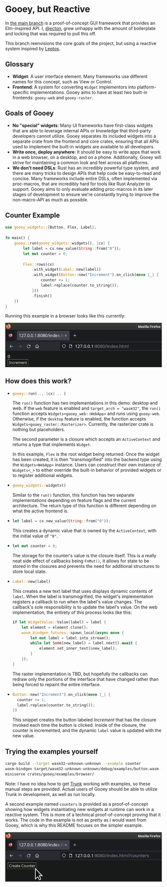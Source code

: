 # Gooey, but Reactive

In [the main branch](https://github.com/khonsulabs/gooey) is a proof-of-concept
GUI framework that provides an Elm-inspired API. I,
[@ecton](https://github.com/khonsulabs/ecton), grew unhappy with the amount of
boilerplate and locking that was required to pull this off.

This branch reenvisions the core goals of the project, but using a reactive
system inspired by [Leptos](https://github.com/leptos-rs/leptos).

## Glossary

- **Widget**: A user interface element. Many frameworks use different names for
  this concept, such as View or Control.
- **Frontend**: A system for converting `Widget` implementors into
  platform-specific implementations. Gooey aims to have at least two built-in
  frontends: `gooey-web` and `gooey-raster`.

## Goals of Gooey

- **No "special" widgets**: Many UI frameworks have first-class widgets that are
  able to leverage internal APIs or knowledge that third-party developers cannot
  utilize. Gooey separates its included widgets into a separate crate from the
  frontend and core crates, ensuring that all APIs used to implement the
  built-in widgets are available to all developers.
- **Write once, deploy anywhere**: It should be easy to write apps that work in
  a web browser, on a desktop, and on a phone. Additionally, Gooey will strive for maintaining a common look and feel across all platforms.
- **We don't need DSLs**: Rust has an incredibly powerful type system, and there
  are many tricks to design APIs that help code be easy-to-read and concise.
  Many frameworks include entire DSLs, often implemented via proc-macros, that
  are incredibly hard for tools like Rust Analyzer to support. Gooey aims to
  only evaluate adding proc-macros in its later stages of development to ensure
  we're constantly trying to improve the non-macro-API as much as possible.

## Counter Example

```rust
use gooey_widgets::{Button, Flex, Label};

fn main() {
    gooey::run(gooey_widgets::widgets(), |cx| {
        let label = cx.new_value(String::from("0"));
        let mut counter = 0;

        Flex::rows(cx)
            .with_widget(Label::new(label))
            .with_widget(Button::new("Increment").on_click(move |_| {
                counter += 1;
                label.replace(counter.to_string());
            }))
            .finish()
    })
}
```

Running this example in a browser looks like this currently:

![Gooey Web Counter Demo](./counter-web.gif)

## How does this work?

- ```rust
  gooey::run(.., |cx| .. )
  ```

  The `run()` function has two implementations in this demo: desktop and web. If
  the `web` feature is enabled and `target_arch = "wasm32"`, the `run()`
  function accepts `Widgets<gooey_web::WebApp>` and runs using `gooey-web`.
  Otherwise, if the `desktop` feature is enabled, the function accepts
  `Widgets<gooey_raster::Rasterizer>`. Currently, the rasterizer crate is
  nothing but placeholders.

  The second parameter is a closure which accepts an `ActiveContext` and returns
  a type that implements `Widget`.

  In this example, `Flex` is the root widget being returned. Once the widget has
  been created, it is then "transmogrified" into the backend type using the
  `Widgets<WebApp>` instance. Users can construct their own instance of
  `Widgets<_>` to either override the built-in behavior of provided widgets or
  to register additional widgets.

- ```rust
  gooey_widgets::widgets()
  ```

  Similar to the `run()` function, this function has two separate implementations depending on feature flags and the current architecture. The return type of this function is different depending on what the active frontend is.

- ```rust
  let label = cx.new_value(String::from("0"));
  ```

  This creates a dynamic value that is owned by the `ActiveContext`, with the initial value of `"0"`.

- ```rust
  let mut counter = 0;
  ```

  The storage for the counter's value is the closure itself. This is a really
  neat side effect of callbacks being `FnMut()`, it allows for state to be
  stored in the closures and prevents the need for additional structures to
  store local state.

- ```rust
  Label::new(label)
  ```

  This creates a new text label that uses displays dynamic contents of `label`.
  When the label is transmogrified, the widget's implementation registers a
  callback to run when the label's value changes. The callback's sole responsibility is to update the label's value. On the web implementation, the entirety of this process looks like this:

  ```rust
  if let WidgetValue::Value(label) = label {
      let element = element.clone();
      wasm_bindgen_futures::spawn_local(async move {
          let mut label = label.into_stream();
          while let Some(new_label) = label.next().await {
              element.set_inner_text(&new_label);
          }
      });
  }
  ```

  The raster implementation is TBD, but hopefully the callbacks can redraw only the portions of the interface that have changed rather than being forced to repaint the entire interface.

- ```rust
  Button::new("Increment").on_click(move |_| {
    counter += 1;
    label.replace(counter.to_string());
  })
  ```

  This snippet creates the button labeled *Increment* that has the closure
  invoked each time the button is clicked. Inside of the closure, the counter is
  incremented, and the dynamic `label` value is updated with the new value.

## Trying the examples yourself

```sh
cargo build --target wasm32-unknown-unknown --example counter
wasm-bindgen target/wasm32-unknown-unknown/debug/examples/button.wasm --target web --out-dir crates/gooey/examples/browser/pkg/
miniserve crates/gooey/examples/browser/
```

Note: I have no idea how to get [Trunk](https://trunkrs.dev/) working with
examples, so these manual steps are provided. Actual users of Gooey should be
able to utilize Trunk in development, as well as run locally.

A second example named `counters` is provided as a proof-of-concept showing how
widgets instantiating new widgets at runtime can work in a reactive system. This is more of a technical proof-of-concept proving that it works. The code in the example is not as pretty as I would want from Gooey, which is why this README focuses on the simpler example.

![Gooey Web Multi-Counters Demo](./counters-web.gif)
